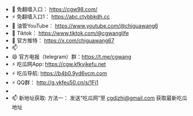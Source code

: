 - 👋 免翻墙入口： https://cgw98.com/
- ⚡ 免翻墙入口1： https://abc.ctybbkdh.cc
- 👀 油管YouTube： https://www.youtube.com/@chiguawang6
- 🌱 Tiktok： https://www.tiktok.com/@cgwanglife
- 💞️ 官方推特：   https://x.com/chiguawang67
- 📫 
- 😄 官方电报（telegram）群：https://t.me/cgwang
- ⚡ 吃瓜网App: https://cgw.kfkyjkefu.net
- ⚡ 吃瓜导航: https://b4b0.9yd6vcm.com
- ⚡ QQ群： http://g.ykfeu50.cn/s/1Fj1
- 
- 📫 新地址获取:
方法一： 发送“吃瓜网”至 cgdizhi@gmail.com 获取最新吃瓜地址



<!---
chiguawang2/chiguawang2 is a ✨ special ✨ repository because its `README.md` (this file) appears on your GitHub profile.
You can click the Preview link to take a look at your changes.
--->

